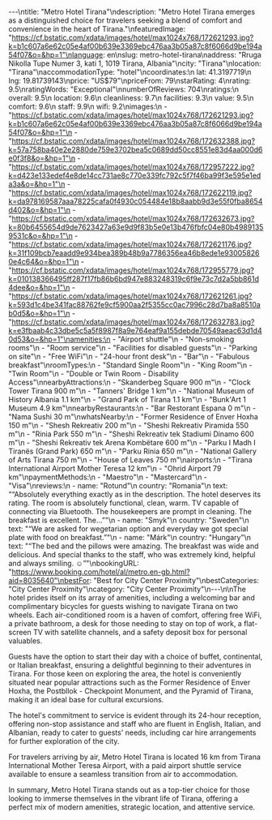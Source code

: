 ---\ntitle: "Metro Hotel Tirana"\ndescription: "Metro Hotel Tirana emerges as a distinguished choice for travelers seeking a blend of comfort and convenience in the heart of Tirana."\nfeaturedImage: "https://cf.bstatic.com/xdata/images/hotel/max1024x768/172621293.jpg?k=b1c607a6e62c05e4af00b639e3369ebc476aa3b05a87c8f6066d9be194a54f07&o=&hp=1"\nlanguage: en\nslug: metro-hotel-tirana\naddress: "Rruga Nikolla Tupe Numer 3, kati 1, 1019 Tirana, Albania"\ncity: "Tirana"\nlocation: "Tirana"\naccommodationType: "hotel"\ncoordinates:\n  lat: 41.3197719\n  lng: 19.81739143\nprice: "US$79"\npriceFrom: 79\nstarRating: 4\nrating: 9.5\nratingWords: "Exceptional"\nnumberOfReviews: 704\nratings:\n  overall: 9.5\n  location: 9.6\n  cleanliness: 9.7\n  facilities: 9.3\n  value: 9.5\n  comfort: 9.6\n  staff: 9.9\n  wifi: 9.2\nimages:\n  - "https://cf.bstatic.com/xdata/images/hotel/max1024x768/172621293.jpg?k=b1c607a6e62c05e4af00b639e3369ebc476aa3b05a87c8f6066d9be194a54f07&o=&hp=1"\n  - "https://cf.bstatic.com/xdata/images/hotel/max1024x768/172632388.jpg?k=57a758ba40e2e2880de759e3702bea5c0689dd50cc8551e83d4aa000d6e0f3f8&o=&hp=1"\n  - "https://cf.bstatic.com/xdata/images/hotel/max1024x768/172957222.jpg?k=d423e133edef4e8de14cc731ae8c770e339fc792c5f7f46ba99f3e595e1eda3a&o=&hp=1"\n  - "https://cf.bstatic.com/xdata/images/hotel/max1024x768/172622119.jpg?k=da978169587aaa78225cafa0f4930c054484e18b8aabb9d3e55f0fba8654d402&o=&hp=1"\n  - "https://cf.bstatic.com/xdata/images/hotel/max1024x768/172632673.jpg?k=80b6455654d9de7623427a63e9d9f83b5e0e13b476fbfc04e80b49891359531c&o=&hp=1"\n  - "https://cf.bstatic.com/xdata/images/hotel/max1024x768/172621176.jpg?k=31f109bcb7eaadd9e934bea389b48b9a7786356ea46b8ede1e930058260e4c64&o=&hp=1"\n  - "https://cf.bstatic.com/xdata/images/hotel/max1024x768/172955779.jpg?k=010138366495ff287f17fb86b6bd947e883248319c6f9e73c7d2a5bb861d4dee&o=&hp=1"\n  - "https://cf.bstatic.com/xdata/images/hotel/max1024x768/172621261.jpg?k=593d1c4be341fac88762fe9cf5900aa2f5355cc0ac7996c28d7ba8a8510ab0d5&o=&hp=1"\n  - "https://cf.bstatic.com/xdata/images/hotel/max1024x768/172632783.jpg?k=e3fbaab4c33dbe5c5a5f8987f8a9e764eaf9a155debde70549aeac63d1d40d53&o=&hp=1"\namenities:\n  - "Airport shuttle"\n  - "Non-smoking rooms"\n  - "Room service"\n  - "Facilities for disabled guests"\n  - "Parking on site"\n  - "Free WiFi"\n  - "24-hour front desk"\n  - "Bar"\n  - "Fabulous breakfast"\nroomTypes:\n  - "Standard Single Room"\n  - "King Room"\n  - "Twin Room"\n  - "Double or Twin Room - Disability Access"\nnearbyAttractions:\n  - "Skanderbeg Square 900 m"\n  - "Clock Tower Tirana 900 m"\n  - "Tanners' Bridge 1 km"\n  - "National Museum of History Albania 1.1 km"\n  - "Grand Park of Tirana 1.1 km"\n  - "Bunk'Art 1 Museum 4.9 km"\nnearbyRestaurants:\n  - "Bar Restorant Espana 0 m"\n  - "Nama Sushi 30 m"\nwhatsNearby:\n  - "Former Residence of Enver Hoxha 150 m"\n  - "Shesh Rekreativ 200 m"\n  - "Sheshi Rekreativ Piramida 550 m"\n  - "Rinia Park 550 m"\n  - "Sheshi Rekreativ tek Stadiumi Dinamo 600 m"\n  - "Sheshi Rekreativ tek Arena Kombëtare 600 m"\n  - "Parku I Madh I Tiranës (Grand Park) 650 m"\n  - "Parku Rinia 650 m"\n  - "National Gallery of Arts Tirana 750 m"\n  - "House of Leaves 750 m"\nairports:\n  - "Tirana International Airport Mother Teresa 12 km"\n  - "Ohrid Airport 79 km"\npaymentMethods:\n  - "Maestro"\n  - "Mastercard"\n  - "Visa"\nreviews:\n  - name: "Rotund"\n    country: "Romania"\n    text: "“Absolutely everything exactly as in the description. The hotel deserves its rating. The room is absolutely functional, clean, warm. TV capable of connecting via Bluetooth. The housekeepers are prompt in cleaning. The breakfast is excellent. The...”"\n  - name: "Smyk"\n    country: "Sweden"\n    text: "“We are asked for wegetarian option and everyday we got special plate with food on breakfast.”"\n  - name: "Márk"\n    country: "Hungary"\n    text: "“The bed and the pillows were amazing. The breakfast was wide and delicious. And special thanks to the staff, who was extremely kind, helpful and always smiling. ☺️”"\nbookingURL: "https://www.booking.com/hotel/al/metro.en-gb.html?aid=8035640"\nbestFor: "Best for City Center Proximity"\nbestCategories: "City Center Proximity"\ncategory: "City Center Proximity"\n---\n\nThe hotel prides itself on its array of amenities, including a welcoming bar and complimentary bicycles for guests wishing to navigate Tirana on two wheels. Each air-conditioned room is a haven of comfort, offering free WiFi, a private bathroom, a desk for those needing to stay on top of work, a flat-screen TV with satellite channels, and a safety deposit box for personal valuables.

Guests have the option to start their day with a choice of buffet, continental, or Italian breakfast, ensuring a delightful beginning to their adventures in Tirana. For those keen on exploring the area, the hotel is conveniently situated near popular attractions such as the Former Residence of Enver Hoxha, the Postbllok - Checkpoint Monument, and the Pyramid of Tirana, making it an ideal base for cultural excursions.

The hotel's commitment to service is evident through its 24-hour reception, offering non-stop assistance and staff who are fluent in English, Italian, and Albanian, ready to cater to guests' needs, including car hire arrangements for further exploration of the city.

For travelers arriving by air, Metro Hotel Tirana is located 16 km from Tirana International Mother Teresa Airport, with a paid airport shuttle service available to ensure a seamless transition from air to accommodation.

In summary, Metro Hotel Tirana stands out as a top-tier choice for those looking to immerse themselves in the vibrant life of Tirana, offering a perfect mix of modern amenities, strategic location, and attentive service.